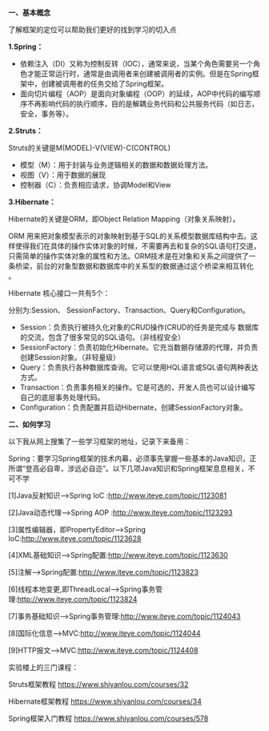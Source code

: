 **一、基本概念**

了解框架的定位可以帮助我们更好的找到学习的切入点

**1.Spring：**

- 依赖注入（DI）又称为控制反转（IOC），通常来说，当某个角色需要另一个角色才能正常运行时，通常是由调用者来创建被调用者的实例。但是在Spring框架中，创建被调用者的任务交给了Spring框架。
- 面向切片编程（AOP）是面向对象编程（OOP）的延续，AOP中代码的编写顺序不再影响代码的执行顺序，目的是解耦业务代码和公共服务代码（如日志，安全，事务等）。

**2.Struts：**

Struts的关键是M(MODEL)-V(VIEW)-C(CONTROL)

- 模型（M）：用于封装与业务逻辑相关的数据和数据处理方法。
- 视图（V）：用于数据的展现
- 控制器（C）：负责相应请求，协调Model和View

**3.Hibernate：**

Hibernate的关键是ORM，即Object Relation Mapping（对象关系映射）。

ORM 用来把对象模型表示的对象映射到基于SQL的关系模型数据库结构中去。这样使得我们在具体的操作实体对象的时候，不需要再去和复杂的SQL语句打交道，只需简单的操作实体对象的属性和方法。ORM技术是在对象和关系之间提供了一条桥梁，前台的对象型数据和数据库中的关系型的数据通过这个桥梁来相互转化 。 

Hibernate 核心接口一共有5个： 

分别为:Session、 SessionFactory、Transaction、Query和Configuration。

- Session：负责执行被持久化对象的CRUD操作(CRUD的任务是完成与 数据库的交流，包含了很多常见的SQL语句。（非线程安全）
- SessionFactory：负责初始化Hibernate。它充当数据存储源的代理，并负责创建Session对象。（非轻量级）
- Query：负责执行各种数据库查询。它可以使用HQL语言或SQL语句两种表达方式。
- Transaction：负责事务相关的操作。它是可选的，开发人员也可以设计编写自己的底层事务处理代码。
- Configuration：负责配置并启动Hibernate，创建SessionFactory对象。

**二、如何学习**

以下我从网上搜集了一些学习框架的地址，记录下来备用：

Spring：要学习Spring框架的技术内幕，必须事先掌握一些基本的Java知识，正所谓“登高必自卑，涉远必自迩”。以下几项Java知识和Spring框架息息相关，不可不学 

[1]Java反射知识–>Spring IoC :http://www.iteye.com/topic/1123081 

[2]Java动态代理–>Spring AOP :http://www.iteye.com/topic/1123293 

[3]属性编辑器，即PropertyEditor–>Spring IoC:http://www.iteye.com/topic/1123628 

[4]XML基础知识–>Spring配置:http://www.iteye.com/topic/1123630 

[5]注解–>Spring配置:http://www.iteye.com/topic/1123823 

[6]线程本地变更,即ThreadLocal–>Spring事务管理:http://www.iteye.com/topic/1123824 

[7]事务基础知识–>Spring事务管理:http://www.iteye.com/topic/1124043 

[8]国际化信息–>MVC:http://www.iteye.com/topic/1124044 

[9]HTTP报文–>MVC:http://www.iteye.com/topic/1124408

实验楼上的三门课程： 

Struts框架教程 https://www.shiyanlou.com/courses/32 

Hibernate框架教程 https://www.shiyanlou.com/courses/34 

Spring框架入门教程 https://www.shiyanlou.com/courses/578